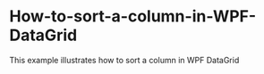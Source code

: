 # How-to-sort-a-column-in-WPF-DataGrid
This example illustrates how to sort a column in WPF DataGrid
